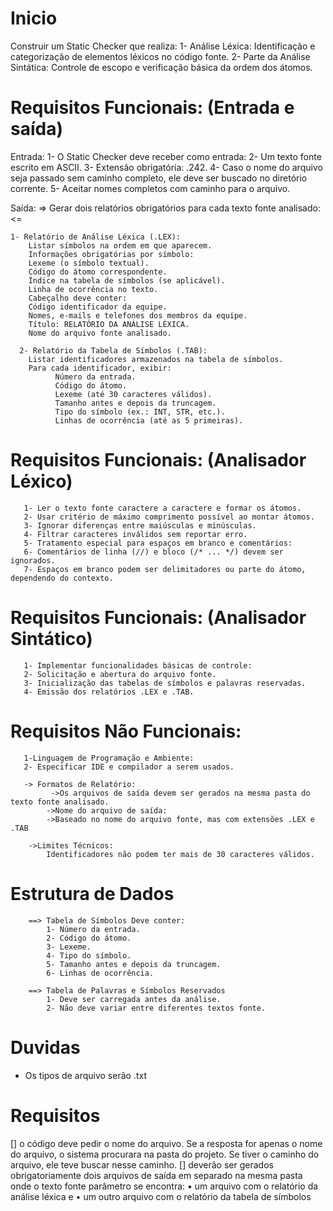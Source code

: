 # Inicio

  Construir um Static Checker que realiza:
  1- Análise Léxica: Identificação e categorização de elementos léxicos no código fonte.
  2- Parte da Análise Sintática: Controle de escopo e verificação básica da ordem dos átomos.


# Requisitos Funcionais: (Entrada e saída)

  Entrada:
    1- O Static Checker deve receber como entrada:
    2- Um texto fonte escrito em ASCII.
    3- Extensão obrigatória: .242.
    4- Caso o nome do arquivo seja passado sem caminho completo, ele deve ser buscado no diretório corrente.
    5- Aceitar nomes completos com caminho para o arquivo.

  Saída:
    => Gerar dois relatórios obrigatórios para cada texto fonte analisado: <=
    
    1- Relatório de Análise Léxica (.LEX):
        Listar símbolos na ordem em que aparecem.
        Informações obrigatórias por símbolo:
        Lexeme (o símbolo textual).
        Código do átomo correspondente.
        Índice na tabela de símbolos (se aplicável).
        Linha de ocorrência no texto.
        Cabeçalho deve conter:
        Código identificador da equipe.
        Nomes, e-mails e telefones dos membros da equipe.
        Título: RELATÓRIO DA ANÁLISE LÉXICA.
        Nome do arquivo fonte analisado.

      2- Relatório da Tabela de Símbolos (.TAB):
        Listar identificadores armazenados na tabela de símbolos.
        Para cada identificador, exibir:
              Número da entrada.
              Código do átomo.
              Lexeme (até 30 caracteres válidos).
              Tamanho antes e depois da truncagem.
              Tipo do símbolo (ex.: INT, STR, etc.).
              Linhas de ocorrência (até as 5 primeiras).



 # Requisitos Funcionais: (Analisador Léxico)

       1- Ler o texto fonte caractere a caractere e formar os átomos.
       2- Usar critério de máximo comprimento possível ao montar átomos.
       3- Ignorar diferenças entre maiúsculas e minúsculas.
       4- Filtrar caracteres inválidos sem reportar erro.
       5- Tratamento especial para espaços em branco e comentários:
       6- Comentários de linha (//) e bloco (/* ... */) devem ser ignorados.
       7- Espaços em branco podem ser delimitadores ou parte do átomo, dependendo do contexto.

  # Requisitos Funcionais: (Analisador Sintático)

       1- Implementar funcionalidades básicas de controle:
       2- Solicitação e abertura do arquivo fonte.
       3- Inicialização das tabelas de símbolos e palavras reservadas.
       4- Emissão dos relatórios .LEX e .TAB.

  # Requisitos Não Funcionais: 

       1-Linguagem de Programação e Ambiente:
       2- Especificar IDE e compilador a serem usados.
       
       -> Formatos de Relatório:
             ->Os arquivos de saída devem ser gerados na mesma pasta do texto fonte analisado.
            ->Nome do arquivo de saída:
            ->Baseado no nome do arquivo fonte, mas com extensões .LEX e .TAB
            
        ->Limites Técnicos:
            Identificadores não podem ter mais de 30 caracteres válidos.

  # Estrutura de Dados

        ==> Tabela de Símbolos Deve conter:
            1- Número da entrada.
            2- Código do átomo.
            3- Lexeme.
            4- Tipo do símbolo.
            5- Tamanho antes e depois da truncagem.
            6- Linhas de ocorrência.

        ==> Tabela de Palavras e Símbolos Reservados
            1- Deve ser carregada antes da análise.
            2- Não deve variar entre diferentes textos fonte.

# Duvidas

- Os tipos de arquivo serão .txt

# Requisitos
[] o código deve pedir o nome do arquivo. Se a resposta for apenas o nome do arquivo, o sistema procurara na pasta do projeto. Se tiver o caminho do arquivo, ele teve buscar nesse caminho.
[] deverão ser gerados obrigatoriamente dois arquivos de saída em separado na mesma pasta onde o texto fonte parâmetro se encontra:
• um arquivo com o relatório da análise léxica e
• um outro arquivo com o relatório da tabela de símbolos


